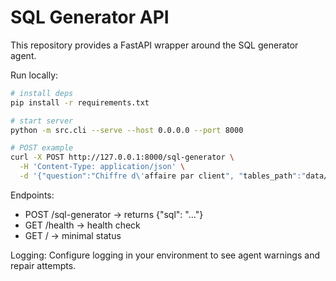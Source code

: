 # SQL Generator API

This repository provides a FastAPI wrapper around the SQL generator agent.

Run locally:

```bash
# install deps
pip install -r requirements.txt

# start server
python -m src.cli --serve --host 0.0.0.0 --port 8000

# POST example
curl -X POST http://127.0.0.1:8000/sql-generator \
  -H 'Content-Type: application/json' \
  -d '{"question":"Chiffre d\'affaire par client", "tables_path":"data/tables.json"}'
```

Endpoints:

- POST /sql-generator -> returns {"sql": "..."}
- GET /health -> health check
- GET / -> minimal status

Logging:
Configure logging in your environment to see agent warnings and repair attempts.
